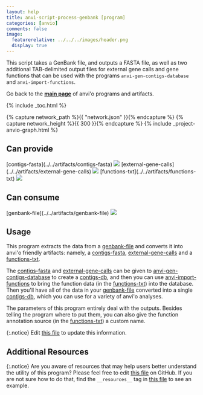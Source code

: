 ```yaml
---
layout: help
title: anvi-script-process-genbank [program]
categories: [anvio]
comments: false
image:
  featurerelative: ../../../images/header.png
  display: true
---
```


This script takes a GenBank file, and outputs a FASTA file, as well as two additional TAB-delimited output files for external gene calls and gene functions that can be used with the programs `anvi-gen-contigs-database` and `anvi-import-functions`.

Go back to the **[main page](../../)** of anvi'o programs and artifacts.


{% include _toc.html %}
<div id="svg" class="subnetwork"></div>
{% capture network_path %}{{ "network.json" }}{% endcapture %}
{% capture network_height %}{{ 300 }}{% endcapture %}
{% include _project-anvio-graph.html %}


## Can provide

<p style="text-align: left" markdown="1"><span class="artifact-p">[contigs-fasta](../../artifacts/contigs-fasta) <img src="../../images/icons/FASTA.png" class="artifact-icon-mini" /></span> <span class="artifact-p">[external-gene-calls](../../artifacts/external-gene-calls) <img src="../../images/icons/TXT.png" class="artifact-icon-mini" /></span> <span class="artifact-p">[functions-txt](../../artifacts/functions-txt) <img src="../../images/icons/TXT.png" class="artifact-icon-mini" /></span></p>

## Can consume

<p style="text-align: left" markdown="1"><span class="artifact-r">[genbank-file](../../artifacts/genbank-file) <img src="../../images/icons/TXT.png" class="artifact-icon-mini" /></span></p>

## Usage


This program extracts the data from a <span class="artifact-n">[genbank-file](/help/7/artifacts/genbank-file)</span> and converts it into anvi'o friendly artifacts: namely, a <span class="artifact-n">[contigs-fasta](/help/7/artifacts/contigs-fasta)</span>, <span class="artifact-n">[external-gene-calls](/help/7/artifacts/external-gene-calls)</span> and a <span class="artifact-n">[functions-txt](/help/7/artifacts/functions-txt)</span>.

The <span class="artifact-n">[contigs-fasta](/help/7/artifacts/contigs-fasta)</span> and <span class="artifact-n">[external-gene-calls](/help/7/artifacts/external-gene-calls)</span> can be given to <span class="artifact-n">[anvi-gen-contigs-database](/help/7/programs/anvi-gen-contigs-database)</span> to create a <span class="artifact-n">[contigs-db](/help/7/artifacts/contigs-db)</span>, and then you can use <span class="artifact-n">[anvi-import-functions](/help/7/programs/anvi-import-functions)</span> to bring the function data (in the <span class="artifact-n">[functions-txt](/help/7/artifacts/functions-txt)</span>) into the database. Then you'll have all of the data in your <span class="artifact-n">[genbank-file](/help/7/artifacts/genbank-file)</span> converted into a single <span class="artifact-n">[contigs-db](/help/7/artifacts/contigs-db)</span>, which you can use for a variety of anvi'o analyses.

The parameters of this program entirely deal with the outputs. Besides telling the program where to put them, you can also give the function annotation source (in the <span class="artifact-n">[functions-txt](/help/7/artifacts/functions-txt)</span>) a custom name. 


{:.notice}
Edit [this file](https://github.com/merenlab/anvio/tree/master/anvio/docs/programs/anvi-script-process-genbank.md) to update this information.


## Additional Resources



{:.notice}
Are you aware of resources that may help users better understand the utility of this program? Please feel free to edit [this file](https://github.com/merenlab/anvio/tree/master/bin/anvi-script-process-genbank) on GitHub. If you are not sure how to do that, find the `__resources__` tag in [this file](https://github.com/merenlab/anvio/blob/master/bin/anvi-interactive) to see an example.
